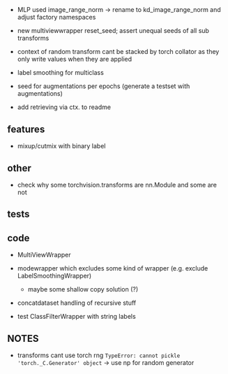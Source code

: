 ##

- MLP used image_range_norm -> rename to kd_image_range_norm and adjust factory namespaces

- new multiviewwrapper reset_seed; assert unequal seeds of all sub transforms


- context of random transform cant be stacked by torch collator as they only write values when they are applied
- label smoothing for multiclass
- seed for augmentations per epochs (generate a testset with augmentations)
- add retrieving via ctx. to readme

## features

- mixup/cutmix with binary label

## other

- check why some torchvision.transforms are nn.Module and some are not

## tests

## code

- MultiViewWrapper
- modewrapper which excludes some kind of wrapper (e.g. exclude LabelSmoothingWrapper)
    - maybe some shallow copy solution (?)

- concatdataset handling of recursive stuff
- test ClassFilterWrapper with string labels

## NOTES

- transforms cant use torch rng `TypeError: cannot pickle 'torch._C.Generator' object` -> use np for random generator
